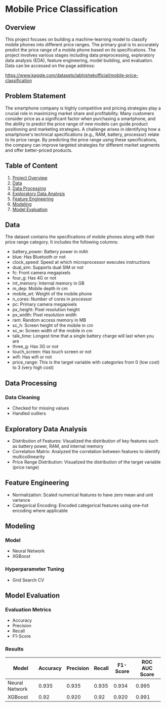 # Mobile Price Classification
## Overview
This project focuses on building a machine-learning model to classify mobile phones into different price ranges. The primary goal is to accurately predict the price range of a mobile phone based on its specifications. The project involves various stages including data preprocessing, exploratory data analysis (EDA), feature engineering, model building, and evaluation. Data can be accessed on the page address:

https://www.kaggle.com/datasets/iabhishekofficial/mobile-price-classification

## Problem Statement
The smartphone company is highly competitive and pricing strategies play a crucial role in maximizing market share and profitability. Many customers consider price as a significant factor when purchasing a smartphone, and the ability to predict the price range of new models can guide product positioning and marketing strategies. A challenge arises in identifying how a smartphone's technical specifications (e.g., RAM, battery, processor) relate to its price range. By predicting the price range using these specifications, the company can improve targeted strategies for different market segments and offer better-priced products.

## Table of Content
1. [Project Overview](#overview)
2. [Data](#data)
3. [Data Processing](#data-processing)
4. [Exploratory Data Analysis](#exploratory-data-analysis)
5. [Feature Engineering](#feature-engineering)
6. [Modeling](#modeling)
7. [Model Evaluation](#model-evaluation)

## Data
The dataset contains the specifications of mobile phones along with their price range category. It includes the following columns:
- battery_power: Battery power in mAh
- blue: Has Bluetooth or not
- clock_speed: Speed at which microprocessor executes instructions
- dual_sim: Supports dual SIM or not
- fc: Front camera megapixels
- four_g: Has 4G or not
- int_memory: Internal memory in GB
- m_dep: Mobile depth in cm
- mobile_wt: Weight of the mobile phone
- n_cores: Number of cores in processor
- pc: Primary camera megapixels
- px_height: Pixel resolution height
- px_width: Pixel resolution width
- ram: Random access memory in MB
- sc_h: Screen height of the mobile in cm
- sc_w: Screen width of the mobile in cm
- talk_time: Longest time that a single battery charge will last when you are
- three_g: Has 3G or not
- touch_screen: Has touch screen or not
- wifi: Has wifi or not
- price_range: This is the target variable with categories from 0 (low cost) to 3 (very high cost)

## Data Processing
### Data Cleaning
- Checked for missing values
- Handled outliers

## Exploratory Data Analysis
- Distribution of Features: Visualized the distribution of key features such as battery power, RAM, and internal memory
- Correlation Matrix: Analyzed the correlation between features to identify multicollinearity
- Price Range Distribution: Visualized the distribution of the target variable (price range)

## Feature Engineering
- Normalization: Scaled numerical features to have zero mean and unit variance
- Categorical Encoding: Encoded categorical features using one-hot encoding where applicable

## Modeling
### Model
- Neural Network
- XGBoost
### Hyperparameter Tuning
- Grid Search CV

## Model Evaluation
### Evaluation Metrics
- Accuracy
- Precision
- Recall
- F1-Score

### Results
| Model                        | Accuracy | Precision | Recall  | F1-Score | ROC AUC Score |
|------------------------------|----------|-----------|---------|----------|---------------|
| Neural Network | 0.935   | 0.935     | 0.935   | 0.934    | 0.995         |
| XGBoost      | 0.92    | 0.920     | 0.92   | 0.920    | 0.991         |

